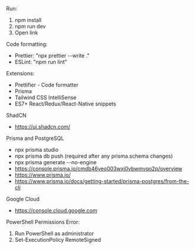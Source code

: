 Run:

1. npm install
2. npm run dev
3. Open link

Code formatting:

- Prettier: "npx prettier --write ."
- ESLint: "npm run lint"

Extensions:

- Prettifier - Code formatter
- Prisma
- Tailwind CSS IntelliSense
- ES7+ React/Redux/React-Native snippets

ShadCN

- https://ui.shadcn.com/

Prisma and PostgreSQL

- npx prisma studio
- npx prisma db push (required after any prisma.schema changes)
- npx prisma generate --no-engine
- https://console.prisma.io/cmdb46yeo003wxj0vbwmvqo2p/overview
- https://www.prisma.io/
- https://www.prisma.io/docs/getting-started/prisma-postgres/from-the-cli

Google Cloud

- https://console.cloud.google.com

PowerShell Permissions Error:

1. Run PowerShell as administrator
2. Set-ExecutionPolicy RemoteSigned

